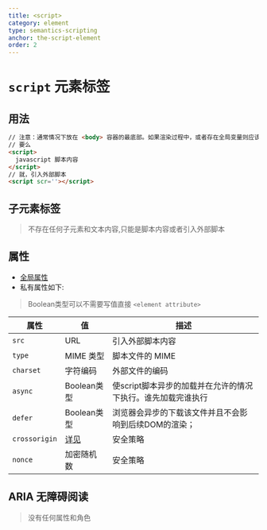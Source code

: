 ```yaml
---
title: <script>
category: element
type: semantics-scripting
anchor: the-script-element
order: 2
---
```


# `script` 元素标签

## 用法

```html
// 注意：通常情况下放在 <body> 容器的最底部。如果渲染过程中，或者存在全局变量则应该放在 <head> 容器的最底部
// 要么
<script>
  javascript 脚本内容
</script>
// 就，引入外部脚本
<script scr=''></script>
```

## 子元素标签

>不存在任何子元素和文本内容,只能是脚本内容或者引入外部脚本

## 属性

* [全局属性](/front-end/HTML/attribute#anchor-全局属性)
* 私有属性如下:

>Boolean类型可以不需要写值直接 `<element attribute>`

| 属性 | 值 | 描述 |
| ---- | ---- | ---- |
| `src` | URL | 引入外部脚本内容 |
| `type` | MIME 类型 | 脚本文件的 MIME |
| `charset` | 字符编码 | 外部文件的编码 |
| `async` | Boolean类型 | 使script脚本异步的加载并在允许的情况下执行。谁先加载完谁执行 |
| `defer` | Boolean类型 | 浏览器会异步的下载该文件并且不会影响到后续DOM的渲染； |
| `crossorigin` | [详见](/front-end/HTML/elements/metadata/meta/index#anchor-策略值) | 安全策略 |
| `nonce` | 加密随机数 | 安全策略 |

## ARIA 无障碍阅读

>没有任何属性和角色
